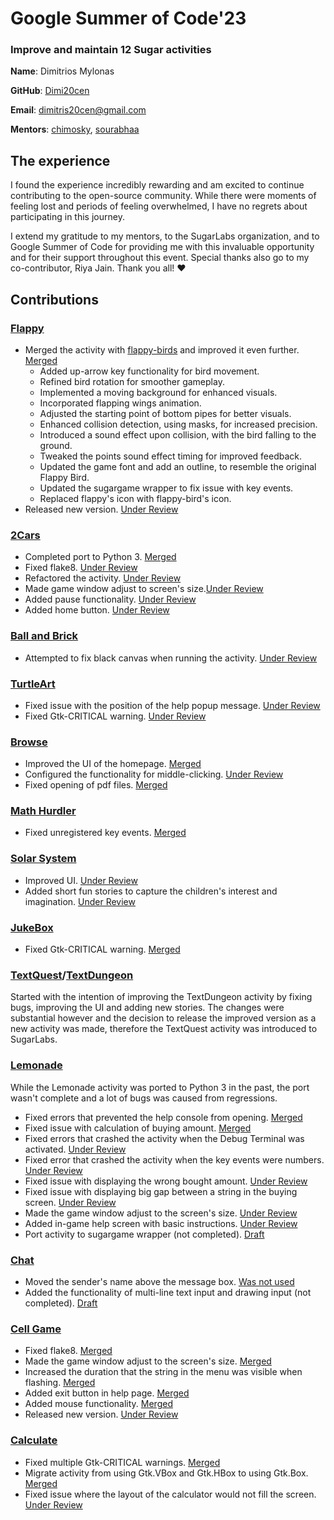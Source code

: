 # Google Summer of Code'23

### Improve and maintain 12 Sugar activities

**Name**: Dimitrios Mylonas

**GitHub**: [Dimi20cen](https://github.com/Dimi20cen)

**Email**: dimitris20cen@gmail.com

**Mentors**:  [chimosky](https://github.com/chimosky), [sourabhaa](https://github.com/sourabhaa/)

## The experience
I found the experience incredibly rewarding and am excited to continue contributing to the open-source community. While there were moments of feeling lost and periods of feeling overwhelmed, I have no regrets about participating in this journey. 

I extend my gratitude to my mentors, to the SugarLabs organization, and to Google Summer of Code for providing me with this invaluable opportunity and for their support throughout this event. Special thanks also go to my co-contributor, Riya Jain. Thank you all! ❤️

## Contributions

### [Flappy](https://github.com/sugarlabs/flappy)
- Merged the activity with [flappy-birds](https://github.com/sugarlabs/flappy-birds-activity) and improved it even further. [Merged](https://github.com/sugarlabs/flappy/pull/18)
  - Added up-arrow key functionality for bird movement.
  - Refined bird rotation for smoother gameplay.
  - Implemented a moving background for enhanced visuals.
  - Incorporated flapping wings animation.
  - Adjusted the starting point of bottom pipes for better visuals.
  - Enhanced collision detection, using masks, for increased precision.
  - Introduced a sound effect upon collision, with the bird falling to the ground.
  - Tweaked the points sound effect timing for improved feedback.
  - Updated the game font and add an outline, to resemble the original Flappy Bird.
  - Updated the sugargame wrapper to fix issue with key events.
  - Replaced flappy's icon with flappy-bird's icon.
- Released new version. [Under Review](https://github.com/sugarlabs/flappy/pull/24)


### [2Cars](https://github.com/sugarlabs/2-cars-activity)
- Completed port to Python 3. [Merged](https://github.com/sugarlabs/2-cars-activity/pull/14)
- Fixed flake8. [Under Review](https://github.com/sugarlabs/2-cars-activity/pull/16)
- Refactored the activity. [Under Review](https://github.com/sugarlabs/2-cars-activity/pull/15)
- Made game window adjust to screen's size.[Under Review](https://github.com/sugarlabs/2-cars-activity/pull/11)
- Added pause functionality. [Under Review](https://github.com/sugarlabs/2-cars-activity/pull/11)
- Added home button. [Under Review](https://github.com/sugarlabs/2-cars-activity/pull/11)

### [Ball and Brick](https://github.com/sugarlabs/ball-and-brick-activity)
- Attempted to fix black canvas when running the activity. [Under Review](https://github.com/sugarlabs/ball-and-brick-activity/pull/22)

### [TurtleArt](https://github.com/sugarlabs/turtleart-activity)
- Fixed issue with the position of the help popup message. [Under Review](https://github.com/sugarlabs/turtleart-activity/pull/92)
- Fixed Gtk-CRITICAL warning. [Under Review](https://github.com/sugarlabs/turtleart-activity/pull/91)

### [Browse](https://github.com/sugarlabs/browse-activity)
- Improved the UI of the homepage. [Merged](https://github.com/sugarlabs/browse-activity/pull/124)
- Configured the functionality for middle-clicking. [Under Review](https://github.com/sugarlabs/browse-activity/pull/124)
- Fixed opening of pdf files. [Merged](https://github.com/sugarlabs/browse-activity/pull/128)

### [Math Hurdler](https://github.com/sugarlabs/math-hurdler)
- Fixed unregistered key events. [Merged](https://github.com/jriyyya/math-hurdler/pull/1)

### [Solar System](https://github.com/sugarlabs/solar-system)
- Improved UI. [Under Review](https://github.com/sugarlabs/solar-system/pull/4)
- Added short fun stories to capture the children's interest and imagination. [Under Review](https://github.com/sugarlabs/solar-system/pull/4)

### [JukeBox](https://github.com/sugarlabs/jukebox-activity)
- Fixed Gtk-CRITICAL warning. [Merged](https://github.com/sugarlabs/jukebox-activity/pull/33)

### [TextQuest](https://github.com/sugarlabs/textquest)/[TextDungeon](https://github.com/sugarlabs/textdungeon)
Started with the intention of improving the TextDungeon activity by fixing bugs, improving the UI and adding new stories. The changes were substantial however and the decision to release the improved version as a new activity was made, therefore the TextQuest activity was introduced to SugarLabs.

### [Lemonade](https://github.com/sugarlabs/Lemonade)
While the Lemonade activity was ported to Python 3 in the past, the port wasn't complete and a lot of bugs was caused from regressions.
- Fixed errors that prevented the help console from opening. [Merged](https://github.com/sugarlabs/Lemonade/pull/20)
- Fixed issue with calculation of buying amount. [Merged](https://github.com/sugarlabs/Lemonade/pull/22)
- Fixed errors that crashed the activity when the Debug Terminal was activated. [Under Review](https://github.com/sugarlabs/Lemonade/pull/14)
- Fixed error that crashed the activity when the key events were numbers. [Under Review](https://github.com/sugarlabs/Lemonade/pull/15)
- Fixed issue with displaying the wrong bought amount. [Under Review](https://github.com/sugarlabs/Lemonade/pull/16)
- Fixed issue with displaying big gap between a string in the buying screen. [Under Review](https://github.com/sugarlabs/Lemonade/pull/17)
- Made the game window adjust to the screen's size. [Under Review](https://github.com/sugarlabs/Lemonade/pull/18)
- Added in-game help screen with basic instructions. [Under Review](https://github.com/sugarlabs/Lemonade/pull/19)
- Port activity to sugargame wrapper (not completed). [Draft](https://github.com/sugarlabs/Lemonade/pull/21)


### [Chat](https://github.com/sugarlabs/chat)
- Moved the sender's name above the message box. [Was not used](https://github.com/sugarlabs/chat/pull/34)
- Added the functionality of multi-line text input and drawing input (not completed). [Draft](https://github.com/sugarlabs/chat/pull/35)

### [Cell Game](https://github.com/sugarlabs/cellgame)
- Fixed flake8. [Merged](https://github.com/sugarlabs/cellgame/pull/12)
- Made the game window adjust to the screen's size. [Merged](https://github.com/sugarlabs/cellgame/pull/12)
- Increased the duration that the string in the menu was visible when flashing. [Merged](https://github.com/sugarlabs/cellgame/pull/10)
- Added exit button in help page. [Merged](https://github.com/sugarlabs/cellgame/pull/10)
- Added mouse functionality. [Merged](https://github.com/sugarlabs/cellgame/pull/10)
- Released new version. [Under Review](https://github.com/sugarlabs/cellgame/pull/14)

### [Calculate](https://github.com/sugarlabs/calculate-activity)
- Fixed multiple Gtk-CRITICAL warnings. [Merged](https://github.com/sugarlabs/calculate-activity/pull/75)
- Migrate activity from using Gtk.VBox and Gtk.HBox to using Gtk.Box. [Merged](https://github.com/sugarlabs/calculate-activity/pull/73)
- Fixed issue where the layout of the calculator would not fill the screen. [Under Review](https://github.com/sugarlabs/calculate-activity/issues/43)





